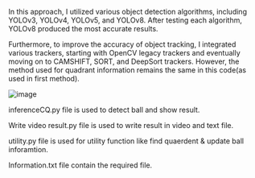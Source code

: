 In this approach, I utilized various object detection algorithms, including YOLOv3, YOLOv4, YOLOv5, and YOLOv8. After testing each algorithm, YOLOv8 produced the most accurate results.

Furthermore, to improve the accuracy of object tracking, I integrated various trackers, starting with OpenCV legacy trackers and eventually moving on to CAMSHIFT, SORT, and DeepSort trackers. However, the method used for quadrant information remains the same in this code(as used in first method).

![image](https://user-images.githubusercontent.com/29145107/233530046-2c5693d2-fd8c-4a12-823e-0ab02bd5ab52.png)

inferenceCQ.py file is used to detect ball and show result.

Write video result.py file is used to write result in video and text file.

utility.py file is used for utility function like find quaerdent & update ball inforamtion.

Information.txt file contain the required file.






